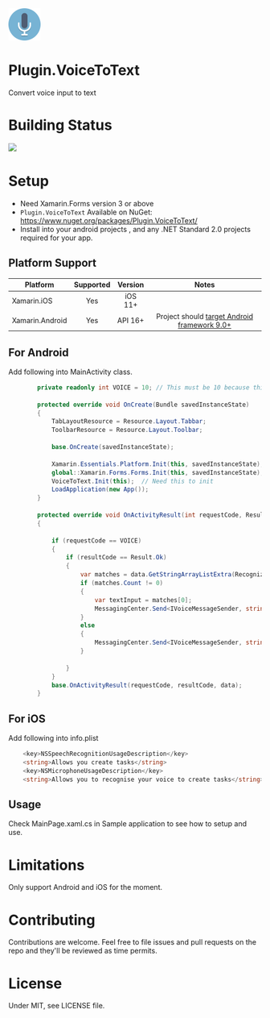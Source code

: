 <img src="Screenshots/icon.png" width="64px" >

# Plugin.VoiceToText
Convert voice input to text

# Building Status

<img src="https://ci.appveyor.com/api/projects/status/github/masonyc/Plugin.VoiceToText?svg=true" width="100">

# Setup

- Need Xamarin.Forms version 3 or above
- `Plugin.VoiceToText` Available on NuGet: https://www.nuget.org/packages/Plugin.VoiceToText/
- Install into your android projects , and any .NET Standard 2.0 projects required for your app.
  
## Platform Support

|Platform|Supported|Version|Notes|
| ------------------- | :-----------: | :------------------: | :------------------: |
|Xamarin.iOS|Yes|iOS 11+| |
|Xamarin.Android|Yes|API 16+|Project should [target Android framework 9.0+](https://docs.microsoft.com/en-us/xamarin/android/app-fundamentals/android-api-levels?tabs=vswin#framework)|    

## For Android
Add following into MainActivity class.
```csharp
        private readonly int VOICE = 10; // This must be 10 because this plugin registered as 10 
        
        protected override void OnCreate(Bundle savedInstanceState)
        {
            TabLayoutResource = Resource.Layout.Tabbar;
            ToolbarResource = Resource.Layout.Toolbar;

            base.OnCreate(savedInstanceState);

            Xamarin.Essentials.Platform.Init(this, savedInstanceState);
            global::Xamarin.Forms.Forms.Init(this, savedInstanceState);
            VoiceToText.Init(this);  // Need this to init
            LoadApplication(new App());
        }
        
        protected override void OnActivityResult(int requestCode, Result resultCode, Intent data)
        {

            if (requestCode == VOICE)
            {
                if (resultCode == Result.Ok)
                {
                    var matches = data.GetStringArrayListExtra(RecognizerIntent.ExtraResults);
                    if (matches.Count != 0)
                    {
                        var textInput = matches[0];
                        MessagingCenter.Send<IVoiceMessageSender, string>(this, "STT", textInput);
                    }
                    else
                    {
                        MessagingCenter.Send<IVoiceMessageSender, string>(this, "STT", "No input");
                    }

                }
            }
            base.OnActivityResult(requestCode, resultCode, data);
        }
```

## For iOS
Add following into info.plist
```csharp
	<key>NSSpeechRecognitionUsageDescription</key>
	<string>Allows you create tasks</string>
	<key>NSMicrophoneUsageDescription</key>
	<string>Allows you to recognise your voice to create tasks</string>
```

## Usage

Check MainPage.xaml.cs in Sample application to see how to setup and use.

# Limitations

Only support Android and iOS for the moment. 

# Contributing

Contributions are welcome.  Feel free to file issues and pull requests on the repo and they'll be reviewed as time permits.

# License
Under MIT, see LICENSE file.
